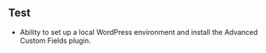 
## Test
- Ability to set up a local WordPress environment and install the Advanced Custom Fields plugin.
